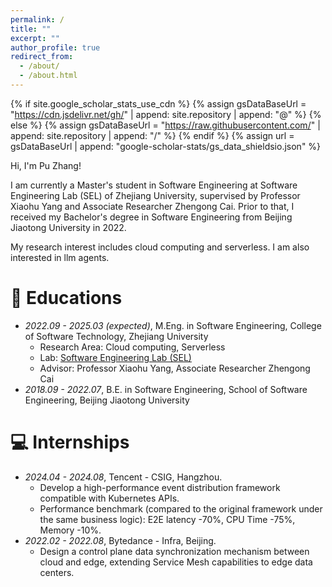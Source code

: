 ```yaml
---
permalink: /
title: ""
excerpt: ""
author_profile: true
redirect_from: 
  - /about/
  - /about.html
---
```


{% if site.google_scholar_stats_use_cdn %}
{% assign gsDataBaseUrl = "https://cdn.jsdelivr.net/gh/" | append: site.repository | append: "@" %}
{% else %}
{% assign gsDataBaseUrl = "https://raw.githubusercontent.com/" | append: site.repository | append: "/" %}
{% endif %}
{% assign url = gsDataBaseUrl | append: "google-scholar-stats/gs_data_shieldsio.json" %}

<span class='anchor' id='about-me'></span>

Hi, I'm Pu Zhang!

I am currently a Master's student in Software Engineering at Software Engineering Lab (SEL) of Zhejiang University, supervised by Professor Xiaohu Yang and Associate Researcher Zhengong Cai. Prior to that, I received my Bachelor's degree in Software Engineering from Beijing Jiaotong University in 2022.

My research interest includes cloud computing and serverless. I am also interested in llm agents.

# 📖 Educations
- *2022.09 - 2025.03 (expected)*, M.Eng. in Software Engineering, College of Software Technology, Zhejiang University 
  - Research Area: Cloud computing, Serverless
  - Lab: [Software Engineering Lab (SEL)](http://www.sel.zju.edu.cn/)
  - Advisor: Professor Xiaohu Yang, Associate Researcher Zhengong Cai
- *2018.09 - 2022.07*, B.E. in Software Engineering, School of Software Engineering, Beijing Jiaotong University

# 💻 Internships
- *2024.04 - 2024.08*, Tencent - CSIG, Hangzhou.
  - Develop a high-performance event distribution framework compatible with Kubernetes APIs.
  - Performance benchmark (compared to the original framework under the same business logic): E2E latency -70%, CPU Time -75%, Memory -10%.
- *2022.02 - 2022.08*, Bytedance - Infra, Beijing.
  - Design a control plane data synchronization mechanism between cloud and edge, extending Service Mesh capabilities to edge data centers.

<!-- 
# 🔥 News
- *2022.02*: &nbsp;🎉🎉 Lorem ipsum dolor sit amet, consectetur adipiscing elit. Vivamus ornare aliquet ipsum, ac tempus justo dapibus sit amet. 
- *2022.02*: &nbsp;🎉🎉 Lorem ipsum dolor sit amet, consectetur adipiscing elit. Vivamus ornare aliquet ipsum, ac tempus justo dapibus sit amet. 

# 📝 Publications 

<div class='paper-box'><div class='paper-box-image'><div><div class="badge">CVPR 2016</div><img src='images/500x300.png' alt="sym" width="100%"></div></div>
<div class='paper-box-text' markdown="1">

[Deep Residual Learning for Image Recognition](https://openaccess.thecvf.com/content_cvpr_2016/papers/He_Deep_Residual_Learning_CVPR_2016_paper.pdf)

**Kaiming He**, Xiangyu Zhang, Shaoqing Ren, Jian Sun

[**Project**](https://scholar.google.com/citations?view_op=view_citation&hl=zh-CN&user=DhtAFkwAAAAJ&citation_for_view=DhtAFkwAAAAJ:ALROH1vI_8AC) <strong><span class='show_paper_citations' data='DhtAFkwAAAAJ:ALROH1vI_8AC'></span></strong>
- Lorem ipsum dolor sit amet, consectetur adipiscing elit. Vivamus ornare aliquet ipsum, ac tempus justo dapibus sit amet. 
</div>
</div>

- [Lorem ipsum dolor sit amet, consectetur adipiscing elit. Vivamus ornare aliquet ipsum, ac tempus justo dapibus sit amet](https://github.com), A, B, C, **CVPR 2020**

 -->